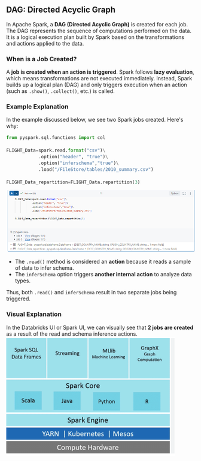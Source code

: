 
## DAG: Directed Acyclic Graph

In Apache Spark, a **DAG (Directed Acyclic Graph)** is created for each job. The DAG represents the sequence of computations performed on the data. It is a logical execution plan built by Spark based on the transformations and actions applied to the data.

### When is a Job Created?

A **job is created when an action is triggered**. Spark follows **lazy evaluation**, which means transformations are not executed immediately. Instead, Spark builds up a logical plan (DAG) and only triggers execution when an action (such as `.show()`, `.collect()`, etc.) is called.

### Example Explanation

In the example discussed below, we see two Spark jobs created. Here's why:

```python
from pyspark.sql.functions import col

FLIGHT_Data=spark.read.format("csv")\
            .option("header", "true")\
            .option("inferschema","true")\
            .load("/FileStore/tables/2010_summary.csv")

FLIGHT_Data_repartition=FLIGHT_Data.repartition(3)
```
<img src="./Images/2-DAG.PNG" alt="DAG Diagram" width="1000"/>



- The `.read()` method is considered an **action** because it reads a sample of data to infer schema.
- The `inferSchema` option triggers **another internal action** to analyze data types.

Thus, both `.read()` and `inferSchema` result in two separate jobs being triggered.

### Visual Explanation

In the Databricks UI or Spark UI, we can visually see that **2 jobs are created** as a result of the read and schema inference actions.<br>
![](./Images/1-sparkecosystem.PNG)<br>


